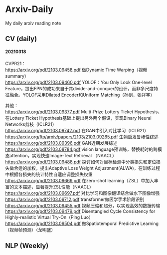 # Arxiv-Daily
My daily arxiv reading note


## CV (daily)
#### 20210318
CVPR21：  
https://arxiv.org/pdf/2103.09458.pdf 做Dynamic Time Warping（视频summary）  
https://arxiv.org/pdf/2103.09460.pdf YOLOF：You Only Look One-level Feature，提出FPN的成功来自于其divide-and-conquer的设计，而非多尺度特征融合。YOLOF采用Dilated Encoder和Uniform Matching（孙剑，张祥宇）  

其他：  
https://arxiv.org/pdf/2103.09377.pdf Multi-Prize Lottery Ticket Hypothesis，在Lottery Ticket Hypothesis基础上提出另外两个假设，实现Binary Neural Networks剪枝（ICLR21）  
https://arxiv.org/pdf/2103.09742.pdf 在GAN中引入对比学习（ICLR21）  
https://arxiv.org/ftp/arxiv/papers/2103/2103.09265.pdf 生物启发鲁棒性综述  
https://arxiv.org/pdf/2103.09396.pdf GAN近期发展综述  
https://arxiv.org/pdf/2103.08784.pdf vision language预训练，替换耗时的跨模态attention，实现快速Image-Text Retrieval （NAACL）  
https://arxiv.org/pdf/2103.09488.pdf 探讨如何对目标检测中分类损失和定位损失做合适的加权，提出Adaptive Loss Weight Adjustment(ALWA)，在训练过程中根据各损失的统计特性自适应调整损失权重  
https://arxiv.org/pdf/2103.09669.pdf 在zero-shot learning（ZSL）中加入丰富的文本描述，显著提升ZSL性能（NAACL）  
https://arxiv.org/pdf/2103.09697.pdf 对比学习和图像翻译结合做水下图像增强  
https://arxiv.org/pdf/2103.09712.pdf transformer做医学手术阶段识别  
https://arxiv.org/pdf/2103.09455.pdf 视频压缩和超分，以实现高效的数据传输  
https://arxiv.org/pdf/2103.09479.pdf Disentangled Cycle Consistency for Highly-realistic Virtual Try-On（Ping Luo）  
https://arxiv.org/pdf/2103.09504.pdf 做Spatiotemporal Predictive Learning（视频帧预测）（龙明盛）  





## NLP (Weekly)

